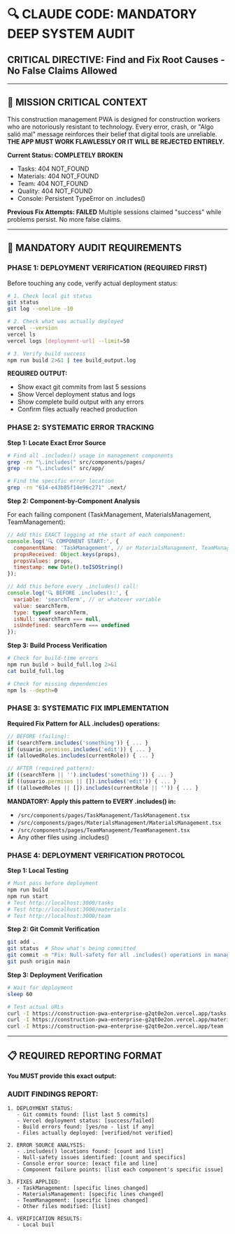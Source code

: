 # 🔍 CLAUDE CODE: MANDATORY DEEP SYSTEM AUDIT
## CRITICAL DIRECTIVE: Find and Fix Root Causes - No False Claims Allowed

---

## 🎯 MISSION CRITICAL CONTEXT

This construction management PWA is designed for construction workers who are notoriously resistant to technology. Every error, crash, or "Algo salió mal" message reinforces their belief that digital tools are unreliable. **THE APP MUST WORK FLAWLESSLY OR IT WILL BE REJECTED ENTIRELY.**

**Current Status: COMPLETELY BROKEN**
- Tasks: 404 NOT_FOUND
- Materials: 404 NOT_FOUND  
- Team: 404 NOT_FOUND
- Quality: 404 NOT_FOUND
- Console: Persistent TypeError on .includes() 

**Previous Fix Attempts: FAILED**
Multiple sessions claimed "success" while problems persist. No more false claims.

---

## 🔧 MANDATORY AUDIT REQUIREMENTS

### **PHASE 1: DEPLOYMENT VERIFICATION (REQUIRED FIRST)**

Before touching any code, verify actual deployment status:

```bash
# 1. Check local git status
git status
git log --oneline -10

# 2. Check what was actually deployed
vercel --version
vercel ls
vercel logs [deployment-url] --limit=50

# 3. Verify build success
npm run build 2>&1 | tee build_output.log
```

**REQUIRED OUTPUT:**
- Show exact git commits from last 5 sessions
- Show Vercel deployment status and logs
- Show complete build output with any errors
- Confirm files actually reached production

### **PHASE 2: SYSTEMATIC ERROR TRACKING**

**Step 1: Locate Exact Error Source**
```bash
# Find all .includes() usage in management components
grep -rn "\.includes(" src/components/pages/
grep -rn "\.includes(" src/app/

# Find the specific error location
grep -rn "614-e43b85f14e96c271" .next/
```

**Step 2: Component-by-Component Analysis**

For each failing component (TaskManagement, MaterialsManagement, TeamManagement):

```javascript
// Add this EXACT logging at the start of each component:
console.log('🔍 COMPONENT START:', {
  componentName: 'TaskManagement', // or MaterialsManagement, TeamManagement
  propsReceived: Object.keys(props),
  propsValues: props,
  timestamp: new Date().toISOString()
});

// Add this before every .includes() call:
console.log('🔍 BEFORE .includes():', {
  variable: 'searchTerm', // or whatever variable
  value: searchTerm,
  type: typeof searchTerm,
  isNull: searchTerm === null,
  isUndefined: searchTerm === undefined
});
```

**Step 3: Build Process Verification**

```bash
# Check for build-time errors
npm run build > build_full.log 2>&1
cat build_full.log

# Check for missing dependencies
npm ls --depth=0
```

### **PHASE 3: SYSTEMATIC FIX IMPLEMENTATION**

**Required Fix Pattern for ALL .includes() operations:**

```typescript
// BEFORE (failing):
if (searchTerm.includes('something')) { ... }
if (usuario.permisos.includes('edit')) { ... }
if (allowedRoles.includes(currentRole)) { ... }

// AFTER (required pattern):
if ((searchTerm || '').includes('something')) { ... }
if ((usuario.permisos || []).includes('edit')) { ... }  
if ((allowedRoles || []).includes(currentRole || '')) { ... }
```

**MANDATORY: Apply this pattern to EVERY .includes() in:**
- `/src/components/pages/TaskManagement/TaskManagement.tsx`
- `/src/components/pages/MaterialsManagement/MaterialsManagement.tsx`  
- `/src/components/pages/TeamManagement/TeamManagement.tsx`
- Any other files using .includes()

### **PHASE 4: DEPLOYMENT VERIFICATION PROTOCOL**

**Step 1: Local Testing**
```bash
# Must pass before deployment
npm run build
npm run start
# Test http://localhost:3000/tasks
# Test http://localhost:3000/materials  
# Test http://localhost:3000/team
```

**Step 2: Git Commit Verification**
```bash
git add .
git status  # Show what's being committed
git commit -m "Fix: Null-safety for all .includes() operations in management components"
git push origin main
```

**Step 3: Deployment Verification**
```bash
# Wait for deployment
sleep 60

# Test actual URLs
curl -I https://construction-pwa-enterprise-g2qt0e2on.vercel.app/tasks
curl -I https://construction-pwa-enterprise-g2qt0e2on.vercel.app/materials
curl -I https://construction-pwa-enterprise-g2qt0e2on.vercel.app/team
```

---

## 📋 REQUIRED REPORTING FORMAT

**You MUST provide this exact output:**

### **AUDIT FINDINGS REPORT:**

```
1. DEPLOYMENT STATUS:
   - Git commits found: [list last 5 commits]
   - Vercel deployment status: [success/failed]
   - Build errors found: [yes/no - list if any]
   - Files actually deployed: [verified/not verified]

2. ERROR SOURCE ANALYSIS:
   - .includes() locations found: [count and list]
   - Null-safety issues identified: [count and specifics]
   - Console error source: [exact file and line]
   - Component failure points: [list each component's specific issue]

3. FIXES APPLIED:
   - TaskManagement: [specific lines changed]
   - MaterialsManagement: [specific lines changed]  
   - TeamManagement: [specific lines changed]
   - Other files modified: [list]

4. VERIFICATION RESULTS:
   - Local buil